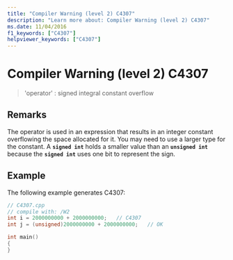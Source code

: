 ```yaml
---
title: "Compiler Warning (level 2) C4307"
description: "Learn more about: Compiler Warning (level 2) C4307"
ms.date: 11/04/2016
f1_keywords: ["C4307"]
helpviewer_keywords: ["C4307"]
---
```

# Compiler Warning (level 2) C4307

> 'operator' : signed integral constant overflow

## Remarks

The operator is used in an expression that results in an integer constant overflowing the space allocated for it. You may need to use a larger type for the constant. A **`signed int`** holds a smaller value than an **`unsigned int`** because the **`signed int`** uses one bit to represent the sign.

## Example

The following example generates C4307:

```cpp
// C4307.cpp
// compile with: /W2
int i = 2000000000 + 2000000000;   // C4307
int j = (unsigned)2000000000 + 2000000000;   // OK

int main()
{
}
```
